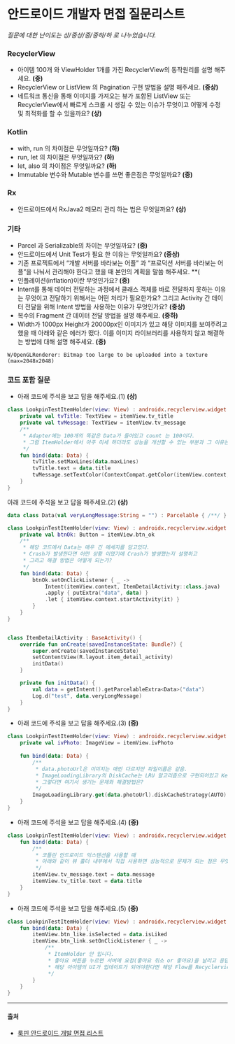 # 안드로이드 개발자 면접 질문리스트

*질문에 대한 난이도는 상/중상/중/중하/하 로 나누었습니다.*

### RecyclerView
- 아이템 100개 와 ViewHolder 1개를 가진 RecyclerView의 동작원리를 설명 해주세요. **(중)**
- RecyclerView or ListView 의 Pagination 구현 방법을 설명 해주세요. **(중상)**
- 네트워크 통신을 통해 이미지를 가져오는 뷰가 포함된 ListView 또는 RecyclerView에서 빠르게 스크롤 시 생길 수 있는 이슈가 무엇이고 어떻게 수정 및 최적화를 할 수 있을까요? **(상)**

### Kotlin
- with, run 의 차이점은 무엇일까요? **(하)**
- run, let 의 차이점은 무엇일까요? **(하)**
- let, also 의 차이점은 무엇일까요? **(하)**
- Immutable 변수와 Mutable 변수를 쓰면 좋은점은 무엇일까요? **(중)**

### Rx
- 안드로이드에서 RxJava2 메모리 관리 하는 법은 무엇일까요? **(상)**

### 기타
- Parcel 과 Serializable의 차이는 무엇일까요? **(중)**
- 안드로이드에서 Unit Test가 필요 한 이유는 무엇일까요? **(중상)**
- 기존 프로젝트에서 “개발 서버를 바라보는 어플” 과 “프로덕션 서버를 바라보는 어플”을 나눠서 관리해야 한다고 했을 때 본인의 계획을 말씀 해주세요. **(
- 인플레이션(inflation)이란 무엇인가요? **(중)**
- Intent를 통해 데이터 전달하는 과정에서 클래스 객체를 바로 전달하지 못하는 이유는 무엇이고 전달하기 위해서는 어떤 처리가 필요한가요? 그리고 Activity 간 데이터 전달을 위해 Intent 방법을 사용하는 이유가 무엇인가요? **(중상)**
- 복수의 Fragment 간 데이터 전달 방법을 설명 해주세요. **(중하)**
- Width가 1000px Height가 20000px인 이미지가 있고 해당 이미지를 보여주려고 했을 때 아래와 같은 에러가 떴다. 이를 이미지 라이브러리를 사용하지 않고 해결하는 방법에 대해 설명 해주세요. **(중)**
```
W/OpenGLRenderer: Bitmap too large to be uploaded into a texture (max=2048x2048)
```

### 코드 포함 질문

- 아래 코드에 주석을 보고 답을 해주세요.(1) **(상)**

```Kotlin
class LookpinTestItemHolder(view: View) : androidx.recyclerview.widget.RecyclerView.ViewHolder(view) {
    private val tvTitle: TextView = itemView.tv_title
    private val tvMessage: TextView = itemView.tv_message
    /** 
     * Adapter에는 100개의 똑같은 Data가 들어있고 count 는 100이다.
     * 그럼 ItemHolder에서 아주 미세 하더라도 성능을 개선할 수 있는 부분과 그 이유는?
     */
    fun bind(data: Data) {
        tvTitle.setMaxLines(data.maxLines)
        tvTitle.text = data.title
        tvMessage.setTextColor(ContextCompat.getColor(itemView.context, R.color.message_gray_10)
    }
}
```

아래 코드에 주석을 보고 답을 해주세요.(2) **(상)**

```Kotlin
data class Data(val veryLongMessage:String = "") : Parcelable { /**/ }

class LookpinTestItemHolder(view: View) : androidx.recyclerview.widget.RecyclerView.ViewHolder(view) {
    private val btnOk: Button = itemView.btn_ok
    /**
     * 해당 코드에서 Data는 매우 긴 메세지를 담고있다.
     * Crash가 발생한다면 어떤 상황 이였기에 Crash가 발생했는지 설명하고
     * 그리고 해결 방법은 어떻게 되는가?
     */
    fun bind(data: Data) {
        btnOk.setOnClickListener { _ ->
            Intent(itemView.context, ItemDetailActivity::class.java)
            .apply { putExtra("data", data) }
            .let { itemView.context.startActivity(it) }
        }
    }
}


class ItemDetailActivity : BaseActivity() {
    override fun onCreate(savedInstanceState: Bundle?) {
        super.onCreate(savedInstanceState)
        setContentView(R.layout.item_detail_activity)
        initData()
    }

    private fun initData() {
        val data = getIntent().getParcelableExtra<Data>("data")
        Log.d("test", data.veryLongMessage)
    }
}
```


- 아래 코드에 주석을 보고 답을 해주세요.(3) **(중)**

```Kotlin
class LookpinTestItemHolder(view: View) : androidx.recyclerview.widget.RecyclerView.ViewHolder(view) {
    private val ivPhoto: ImageView = itemView.ivPhoto
	
    fun bind(data: Data) {
        /** 
         * data.photoUrl은 이미지는 매번 다르지만 파일이름은 같음.
         * ImageLoadingLibrary의 DiskCache는 LRU 알고리즘으로 구현되어있고 Key는 URL을 암호화한 값입니다.
         * 그렇다면 여기서 생기는 문제와 해결방법은?
         */ 
        ImageLoadingLibrary.get(data.photoUrl).diskCacheStrategy(AUTO).into(ivPhoto)
    }
}
```

- 아래 코드에 주석을 보고 답을 해주세요.(4) **(중)**

```Kotlin
class LookpinTestItemHolder(view: View) : androidx.recyclerview.widget.RecyclerView.ViewHolder(view) {
    fun bind(data: Data) {
        /** 
         * 코틀린 안드로이드 익스텐션을 사용할 때
         * 아래와 같이 뷰 홀더 내부에서 직접 사용하면 성능적으로 문제가 되는 점은 무엇일까요?
         */ 
        itemView.tv_message.text = data.message
        itemView.tv_title.text = data.title
    }
}
```

- 아래 코드에 주석을 보고 답을 해주세요.(5) **(중)**

```Kotlin
class LookpinTestItemHolder(view: View) : androidx.recyclerview.widget.RecyclerView.ViewHolder(view) {
    fun bind(data: Data) {
        itemView.btn_like.isSelected = data.isLiked
        itemView.btn_link.setOnClickListener { _ -> 
            /** 
             * ItemHolder 안 입니다.
             * 좋아요 버튼을 누르면 서버에 요청(좋아요 취소 or 좋아요)을 날리고 응답이 오면
             * 해당 아이템의 UI가 업데이트가 되어야한다면 해당 Flow를 Recyclerview, Adapter, ItemHolder를 통해서 설명해주세요.
             */
        }
    }
}
```


---
#### 출처
 - [룩핀 안드로이드 개발 면접 리스트](https://medium.com/lookpin-engineering/%EC%95%88%EB%93%9C%EB%A1%9C%EC%9D%B4%EB%93%9C-%EA%B0%9C%EB%B0%9C%EC%9E%90-%EB%A9%B4%EC%A0%91-%EC%A7%88%EB%AC%B8%EB%A6%AC%EC%8A%A4%ED%8A%B8-63e1de17453b?fbclid=IwAR2eVKry5rTKADIdIIrVD6yBvcIlIfN2cddOYi9S6CE_iGw9YHFCnp6yikw)

